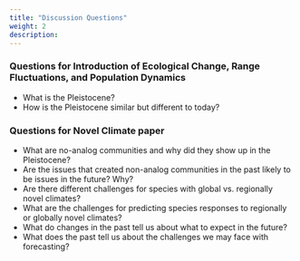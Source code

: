 ```yaml
---
title: "Discussion Questions"
weight: 2
description:
---
```


### Questions for Introduction of Ecological Change, Range Fluctuations, and Population Dynamics

* What is the Pleistocene?
* How is the Pleistocene similar but different to today?

### Questions for Novel Climate paper

* What are no-analog communities and why did they show up in the Pleistocene?
* Are the issues that created non-analog communities in the past likely to be issues in the future? Why?
* Are there different challenges for species with global vs. regionally novel climates?
* What are the challenges for predicting species responses to regionally or globally novel climates?
* What do changes in the past tell us about what to expect in the future?
* What does the past tell us about the challenges we may face with forecasting?

